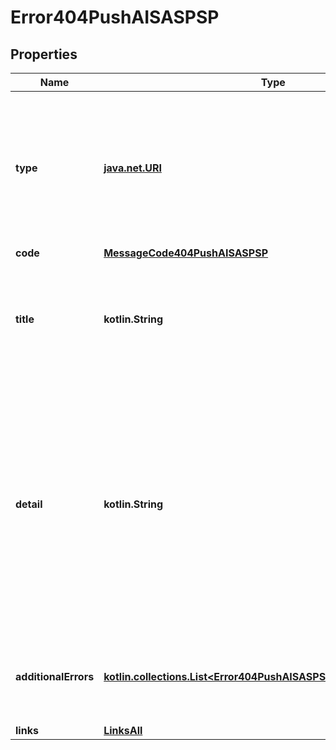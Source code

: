 
# Error404PushAISASPSP

## Properties
Name | Type | Description | Notes
------------ | ------------- | ------------- | -------------
**type** | [**java.net.URI**](java.net.URI.md) | A URI reference [RFC3986] that identifies the problem type.  Remark For Future: These URI will be provided by NextGenPSD2 in future.  | 
**code** | [**MessageCode404PushAISASPSP**](MessageCode404PushAISASPSP.md) |  | 
**title** | **kotlin.String** | Short human readable description of error type.  Could be in local language.  To be provided by ASPSPs.  |  [optional]
**detail** | **kotlin.String** | Detailed human readable text specific to this instance of the error.  XPath might be used to point to the issue generating the error in addition. Remark for Future: In future, a dedicated field might be introduced for the XPath.  |  [optional]
**additionalErrors** | [**kotlin.collections.List&lt;Error404PushAISASPSPAdditionalErrorsInner&gt;**](Error404PushAISASPSPAdditionalErrorsInner.md) | Array of Error Information Blocks.  Might be used if more than one error is to be communicated  |  [optional]
**links** | [**LinksAll**](LinksAll.md) |  |  [optional]



